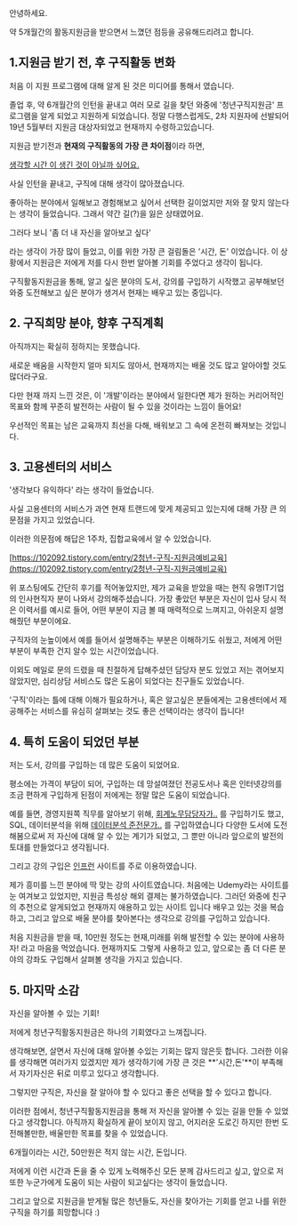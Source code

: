 안녕하세요. 

약 5개월간의 활동지원금을 받으면서 느꼈던 점등을 공유해드리려고 합니다.



## 1.지원금 받기 전, 후 구직활동 변화

처음 이 지원 프로그램에 대해 알게 된 것은 미디어를 통해서 였습니다.

졸업 후, 약 6개월간의 인턴을 끝내고 여러 모로 길을 찾던 와중에  '청년구직지원금' 프로그램을 알게 되었고 지원하게 되었습니다. 정말 다행스럽게도, 2차 지원자에 선발되어 19년 5월부터 지원금 대상자되었고 현재까지 수령하고있습니다.

지원금 받기전과 **현재의 구직활동의 가장 큰 차이점**이라 하면,

<u>생각할 시간 이 생긴 것이 아닐까 싶어요.</u>

사실 인턴을 끝내고, 구직에 대해 생각이 많아졌습니다. 

좋아하는 분야에서 일해보고 경험해보고 싶어서 선택한 길이었지만 저와 잘 맞지 않는다는 생각이 들었습니다. 그래서 약간 길(?)을 잃은 상태였어요.

그러다 보니 '좀 더 내 자신을 알아보고 싶다'

라는 생각이 가장 많이 들었고, 이를 위한 가장 큰 걸림돌은 '시간, 돈' 이었습니다. 이 상황에서 지원금은 저에게 저를 다시 한번 알아볼 기회를 주었다고 생각이 됩니다.



구직활동지원금을 통해, 알고 싶은 분야의 도서, 강의를 구입하기 시작했고 공부해보던 와중 도전해보고 싶은 분야가 생겨서 현재는 배우고 있는 중입니다. 



## 2. 구직희망 분야, 향후 구직계획

아직까지는 확실히 정하지는 못했습니다.



새로운 배움을 시작한지 얼마 되지도 않아서, 현재까지는 배울 것도 많고 알아야할 것도 많더라구요.

다만 현재 까지 느낀 것은, 이 '개발'이라는 분야에서 일한다면 제가 원하는 커리어적인 목표와 함께 꾸준히 발전하는 사람이 될 수 있을 것이라는 느낌이 들어요!

우선적인 목표는 남은 교육까지 최선을 다해, 배워보고 그 속에 온전히 빠져보는 것입니다.





## 3. 고용센터의 서비스

'생각보다 유익하다' 라는 생각이 들었습니다.



사실 고용센터의 서비스가 과연 현재 트랜드에 맞게 제공되고 있는지에 대해 가장 큰 의문점을 가지고 있었습니다.

이러한 의문점에 해답은 1주차, 집합교육에서 알 수 있었습니다.

[https://102092.tistory.com/entry/2청년-구직-지원금예비교육](https://102092.tistory.com/entry/2청년-구직-지원금예비교육)

위 포스팅에도 간단히 후기를 적어놓았지만, 제가 교육을 받았을 때는 현직 유명IT기업의 인사현직자 분이 나와서 강의해주셨습니다. 가장 좋았던 부분은 자신이 입사 당시 적은 이력서를 예시로 들어, 어떤 부분이 지금 볼 때 매력적으로 느껴지고, 아쉬운지 설명해줬던 부분이에요.

구직자의 눈높이에서 예를 들어서 설명해주는 부분은 이해하기도 쉬웠고, 저에게 어떤 부분이 부족한 건지 알수 있는 시간이었습니다.



이외도 메일로 문의 드렸을 때 친절하게 답해주셨던 담당자 분도 있었고 저는 겪어보지 않았지만, 심리상담 서비스도 많은 도움이 되었다는 친구들도 있었습니다.



'구직'이라는 틀에 대해 이해가 필요하거나, 혹은 알고싶은 분들에게는 고용센터에서 제공해주는 서비스를 유심히 살펴보는 것도 좋은 선택이라는 생각이 듭니다! 

## 4. 특히 도움이 되었던 부분

저는 도서, 강의를 구입하는 데 많은 도움이 되었어요.



평소에는 가격이 부담이 되어, 구입하는 데 망설여졌던 전공도서나 혹은 인터넷강의를 조금 편하게 구입하게 된점이 저에게는 정말 많은 도움이 되었습니다.

예를 들면, 경영지원쪽 직무를 알아보기 위해, [회계노무담당자가..](http://www.yes24.com/Product/goods/67093729) 를 구입하기도 했고, SQL, 데이터분석을 위해 [데이터분석 준전문가..](yes24.com/Product/Goods/69774875) 를 구입하였습니다 다양한 도서에 도전해봄으로써 저 자신에 대해 알 수 있는 계기가 되었고, 그 뿐만 아니라 앞으로의 발전의 토대를 만들었다고 생각됩니다.

그리고 강의 구입은 [인프런](https://www.inflearn.com/) 사이트를 주로 이용하였습니다. 

제가 흥미를 느낀 분야에 딱 맞는 강의 사이트였습니다. 처음에는 Udemy라는 사이트를 눈 여겨보고 있었지만, 지원금 특성상 해외 결제는 불가하였습니다. 그러던 와중에 친구의 추천으로 알게되었고 현재까지 애용하고 있는 사이트 입니다 배우고 있는 것을 복습하고, 그리고 앞으로 배울 분야를 찾아본다는 생각으로 강의를 구입하고 있습니다.

처음 지원금을 받을 때, 10만원 정도는 현재,미래를 위해 발전할 수 있는 분야에 사용하자! 라고 마음을 먹었습니다. 현재까지도 그렇게 사용하고 있고, 앞으로는 좀 더 다른 분야의 강좌도 구입해서 살펴볼 생각을 가지고 있습니다.





## 5. 마지막 소감

자신을 알아볼 수 있는 기회!



저에게 청년구직활동지원금은 하나의 기회였다고 느껴집니다.

생각해보면, 살면서 자신에 대해 알아볼 수있는 기회는 많지 않은듯 합니다. 그러한 이유를 생각해면 여러가지 있겠지만 제가 생각하기에 가장 큰 것은 **'시간,돈'**이 부족해서 자기자신은 뒤로 미루고 있다고 생각합니다. 

그렇지만 구직은, 자신을 잘 알아야 할 수 있다고 좋은 선택을 할 수 있다고 합니다.

이러한 점에서, 청년구직활동지원금을 통해 저 자신을 알아볼 수 있는 길을 만들 수 있었다고 생각합니다. 아직까지 확실하게 끝이 보이지 않고, 어지러운 도로긴 하지만 한번 도전해볼만한, 배울만한 목표를 찾을 수 있었습니다.



6개월이라는 시간, 50만원은 적지 않는 시간, 돈입니다.

저에게 이런 시간과 돈을 줄 수 있게 노력해주신 모든 분께 감사드리고 싶고, 앞으로 저 또한 누군가에게 도움이 되는 사람이 되고싶다는 생각이 들었습니다.

그리고 앞으로 지원금을 받게될 많은 청년들도, 자신을 찾아가는 기회를 얻고 나를 위한 구직을 하기를 희망합니다 :)





 
